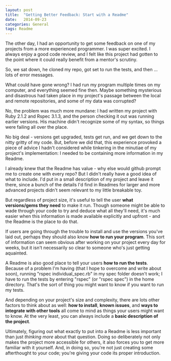 ```yaml
---
layout: post
title:  "Getting Better Feedback: Start with a Readme"
date:   2014-09-23 
categories: General
tags: Readme
---
```


The other day, I had an opportunity to get some feedback on one of my projects from a more experienced programmer. I was super excited. I always enjoy a good code review, and I felt like this project had gotten to the point where it could really benefit from a mentor's scrutiny.

So, we sat down, he cloned my repo, got set to run the tests, and then ... lots of error messages.

What could have gone wrong? I had run my program multiple times on my computer, and everything seemed fine then. Maybe something mysterious and disastrous had taken place in my project's passage between the local and remote repositories, and some of my data was corrupted?

No, the problem was much more mundane: I had written my project with Ruby 2.1.2 and Rspec 3.1.3, and the person checking it out was running earlier versions. His machine didn't recognize some of my syntax, so things were failing all over the place.

No big deal - versions get upgraded, tests get run, and we get down to the nitty gritty of my code. But, before we did that, this experience provoked a piece of advice I hadn't considered while tinkering in the minutiae of my project's implementation: I needed to be containing more information in my Readme.

I already knew that the Readme has value - why else would github prompt me to create one with every repo? But I didn't really have a good idea of what to include. I'd put in a small description of my project and leave it there, since a bunch of the details I'd find in Readmes for larger and more advanced projects didn't seem relevant to my little breakable toy.

But regardless of project size, it's useful to tell the user **what versions/gems they need** to make it run. Though someone might be able to wade through your code to try and deduce what all they'll need, it's much easier when this information is made available explicitly and upfront - and the Readme is the place to do that.

If users are going through the trouble to install and use the versions you've laid out, perhaps they should also know **how to run your program**. This sort of information can seem obvious after working on your project every day for weeks, but it isn't necessarily so clear to someone who's just getting aquainted.

A Readme is also good place to tell your users **how to run the tests**. Because of a problem I'm having (that I hope to overcome and write about soon), running "rspec individual_spec.rb" in my spec folder doesn't work; I have to run the tests by entering "rspec" (or "rspec spec") in the home directory. That's the sort of thing you might want to know if you want to run my tests.

And depending on your project's size and complexity, there are lots other factors to think about as well: **how to install**, **known issues**, and **ways to integrate with other tools** all come to mind as things your users might want to know. At the very least, you can always include a **basic description of the project**.

Ultimately, figuring out what exactly to put into a Readme is less important than just *thinking more* about that question. Doing so deliberately not only makes the project more accessible for others, it also forces you to get more familiar with it yourself. And, in doing so, you're not just creating some afterthought to your code; you're giving your code its proper introduction.

